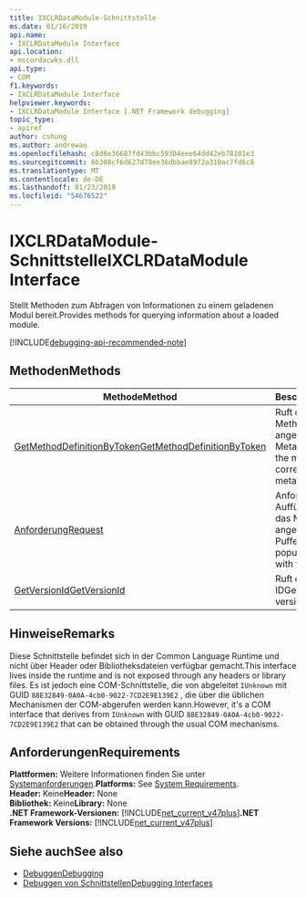 ```yaml
---
title: IXCLRDataModule-Schnittstelle
ms.date: 01/16/2019
api.name:
- IXCLRDataModule Interface
api.location:
- mscordacwks.dll
api.type:
- COM
f1.keywords:
- IXCLRDataModule Interface
helpviewer.keywords:
- IXCLRDataModule Interface [.NET Framework debugging]
topic_type:
- apiref
author: cshung
ms.author: andrewau
ms.openlocfilehash: c8d6e36687fd43bbc59304eee64dd42eb78101e3
ms.sourcegitcommit: 6b308cf6d627d78ee36dbbae8972a310ac7fd6c8
ms.translationtype: MT
ms.contentlocale: de-DE
ms.lasthandoff: 01/23/2019
ms.locfileid: "54676522"
---
```

# <a name="ixclrdatamodule-interface"></a><span data-ttu-id="d2884-102">IXCLRDataModule-Schnittstelle</span><span class="sxs-lookup"><span data-stu-id="d2884-102">IXCLRDataModule Interface</span></span>

<span data-ttu-id="d2884-103">Stellt Methoden zum Abfragen von Informationen zu einem geladenen Modul bereit.</span><span class="sxs-lookup"><span data-stu-id="d2884-103">Provides methods for querying information about a loaded module.</span></span>

[!INCLUDE[debugging-api-recommended-note](../../../../includes/debugging-api-recommended-note.md)]

## <a name="methods"></a><span data-ttu-id="d2884-104">Methoden</span><span class="sxs-lookup"><span data-stu-id="d2884-104">Methods</span></span>

| <span data-ttu-id="d2884-105">Methode</span><span class="sxs-lookup"><span data-stu-id="d2884-105">Method</span></span>                                                                                                                                | <span data-ttu-id="d2884-106">Beschreibung</span><span class="sxs-lookup"><span data-stu-id="d2884-106">Description</span></span>                                                         |
| ------------------------------------------------------------------------------------------------------------------------------------- | ------------------------------------------------------------------- |
| [<span data-ttu-id="d2884-107">GetMethodDefinitionByToken</span><span class="sxs-lookup"><span data-stu-id="d2884-107">GetMethodDefinitionByToken</span></span>](../../../../docs/framework/unmanaged-api/debugging/ixclrdatamodule-getmethoddefinitionbytoken-method.md) | <span data-ttu-id="d2884-108">Ruft die Definition der Methode für einen angegebenen Metadatentoken ab.</span><span class="sxs-lookup"><span data-stu-id="d2884-108">Gets the method definition corresponding to a given metadata token.</span></span> |
| [<span data-ttu-id="d2884-109">Anforderung</span><span class="sxs-lookup"><span data-stu-id="d2884-109">Request</span></span>](../../../../docs/framework/unmanaged-api/debugging/ixclrdatamodule-request-method.md)                                       | <span data-ttu-id="d2884-110">Anforderungen zum Auffüllen mit Daten für das Modul des angegebenen Puffers.</span><span class="sxs-lookup"><span data-stu-id="d2884-110">Requests to populate the buffer given with the module's data.</span></span>       |
| [<span data-ttu-id="d2884-111">GetVersionId</span><span class="sxs-lookup"><span data-stu-id="d2884-111">GetVersionId</span></span>](../../../../docs/framework/unmanaged-api/debugging/ixclrdatamodule-getversionid-method.md)                             | <span data-ttu-id="d2884-112">Ruft die Modul Versions-ID</span><span class="sxs-lookup"><span data-stu-id="d2884-112">Gets the module's version ID.</span></span>                                       |

## <a name="remarks"></a><span data-ttu-id="d2884-113">Hinweise</span><span class="sxs-lookup"><span data-stu-id="d2884-113">Remarks</span></span>

<span data-ttu-id="d2884-114">Diese Schnittstelle befindet sich in der Common Language Runtime und nicht über Header oder Bibliotheksdateien verfügbar gemacht.</span><span class="sxs-lookup"><span data-stu-id="d2884-114">This interface lives inside the runtime and is not exposed through any headers or library files.</span></span> <span data-ttu-id="d2884-115">Es ist jedoch eine COM-Schnittstelle, die von abgeleitet `IUnknown` mit GUID `88E32849-0A0A-4cb0-9022-7CD2E9E139E2` , die über die üblichen Mechanismen der COM-abgerufen werden kann.</span><span class="sxs-lookup"><span data-stu-id="d2884-115">However, it's a COM interface that derives from `IUnknown` with GUID `88E32849-0A0A-4cb0-9022-7CD2E9E139E2` that can be obtained through the usual COM mechanisms.</span></span>

## <a name="requirements"></a><span data-ttu-id="d2884-116">Anforderungen</span><span class="sxs-lookup"><span data-stu-id="d2884-116">Requirements</span></span>

<span data-ttu-id="d2884-117">**Plattformen:** Weitere Informationen finden Sie unter [Systemanforderungen](../../../../docs/framework/get-started/system-requirements.md).</span><span class="sxs-lookup"><span data-stu-id="d2884-117">**Platforms:** See [System Requirements](../../../../docs/framework/get-started/system-requirements.md).</span></span>  
<span data-ttu-id="d2884-118">**Header:** Keine</span><span class="sxs-lookup"><span data-stu-id="d2884-118">**Header:** None</span></span>  
<span data-ttu-id="d2884-119">**Bibliothek:** Keine</span><span class="sxs-lookup"><span data-stu-id="d2884-119">**Library:** None</span></span>  
<span data-ttu-id="d2884-120">**.NET Framework-Versionen:** [!INCLUDE[net_current_v47plus](../../../../includes/net-current-v47plus.md)]</span><span class="sxs-lookup"><span data-stu-id="d2884-120">**.NET Framework Versions:** [!INCLUDE[net_current_v47plus](../../../../includes/net-current-v47plus.md)]</span></span>  

## <a name="see-also"></a><span data-ttu-id="d2884-121">Siehe auch</span><span class="sxs-lookup"><span data-stu-id="d2884-121">See also</span></span>

- [<span data-ttu-id="d2884-122">Debuggen</span><span class="sxs-lookup"><span data-stu-id="d2884-122">Debugging</span></span>](../../../../docs/framework/unmanaged-api/debugging/index.md)
- [<span data-ttu-id="d2884-123">Debuggen von Schnittstellen</span><span class="sxs-lookup"><span data-stu-id="d2884-123">Debugging Interfaces</span></span>](../../../../docs/framework/unmanaged-api/debugging/debugging-interfaces.md)
